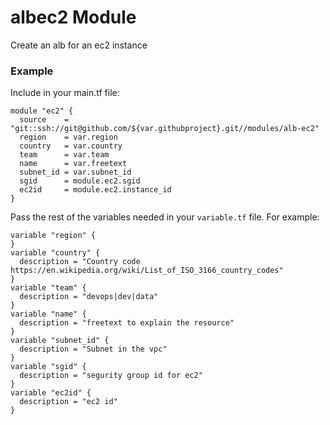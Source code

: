 # albec2 Module
Create an alb for an ec2 instance

### Example

Include in your main.tf file:  
```
module "ec2" {
  source    = "git::ssh://git@github.com/${var.githubproject}.git//modules/alb-ec2"
  region    = var.region
  country   = var.country
  team      = var.team
  name      = var.freetext
  subnet_id = var.subnet_id
  sgid      = module.ec2.sgid
  ec2id     = module.ec2.instance_id
}
```

  
Pass the rest of the variables needed in your `variable.tf` file. For example:  
```
variable "region" {
}
variable "country" {
  description = "Country code https://en.wikipedia.org/wiki/List_of_ISO_3166_country_codes"
}
variable "team" {
  description = "devops|dev|data"
}
variable "name" {
  description = "freetext to explain the resource"
}
variable "subnet_id" {
  description = "Subnet in the vpc"
}
variable "sgid" {
  description = "segurity group id for ec2"
}
variable "ec2id" {
  description = "ec2 id"
}
```